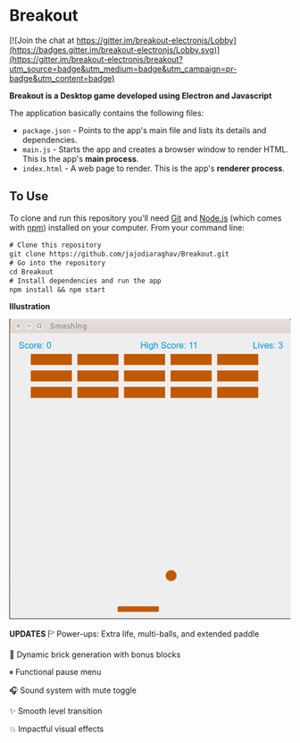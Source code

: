# Breakout

[![Join the chat at https://gitter.im/breakout-electronjs/Lobby](https://badges.gitter.im/breakout-electronjs/Lobby.svg)](https://gitter.im/breakout-electronjs/breakout?utm_source=badge&utm_medium=badge&utm_campaign=pr-badge&utm_content=badge)

**Breakout is a Desktop game developed using Electron and Javascript**

The application basically contains the following files:

- `package.json` - Points to the app's main file and lists its details and dependencies.
- `main.js` - Starts the app and creates a browser window to render HTML. This is the app's **main process**.
- `index.html` - A web page to render. This is the app's **renderer process**.

## To Use

To clone and run this repository you'll need [Git](https://git-scm.com) and [Node.js](https://nodejs.org/en/download/) (which comes with [npm](http://npmjs.com)) installed on your computer. From your command line:

```
# Clone this repository
git clone https://github.com/jajodiaraghav/Breakout.git
# Go into the repository
cd Breakout
# Install dependencies and run the app
npm install && npm start
```

**Illustration**

![Breakout](assets/gif/breakout.gif "Breakout")

**UPDATES**
🏱 Power-ups: Extra life, multi-balls, and extended paddle

🧱 Dynamic brick generation with bonus blocks

⏸ Functional pause menu

🎧 Sound system with mute toggle

✨ Smooth level transition

💥 Impactful visual effects

